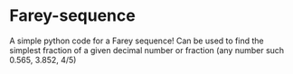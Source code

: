 # Farey-sequence
A simple python code for a Farey sequence! Can be used to find the simplest fraction of a given decimal number or fraction (any number such 0.565, 3.852, 4/5)
